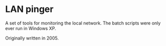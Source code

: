 LAN pinger
==========

A set of tools for monitoring the local network. The batch scripts were only ever run in Windows XP.

Originally written in 2005.
